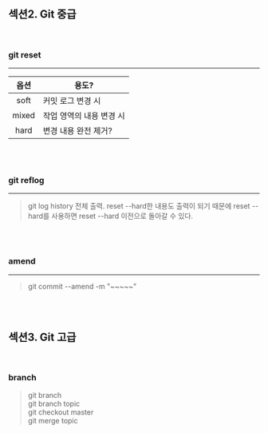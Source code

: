 ## 섹션2. Git 중급  

<br>

### git reset 

___

|옵션|용도?|
|:--:|--|
|soft|커밋 로그 변경 시|
|mixed|작업 영역의 내용 변경 시|
|hard|변경 내용 완전 제거?|

<br><br>

### git reflog  

___

> git log history 전체 출력. reset --hard한 내용도 출력이 되기 때문에 reset --hard를 사용하면 reset --hard 이전으로 돌아갈 수 있다.  

<br><br>

### amend  

___

> git commit --amend -m "~~~~~"

<br><br>

## 섹션3. Git 고급  

<br>  

### branch  

> git branch  
> git branch topic  
> git checkout master  
> git merge topic

